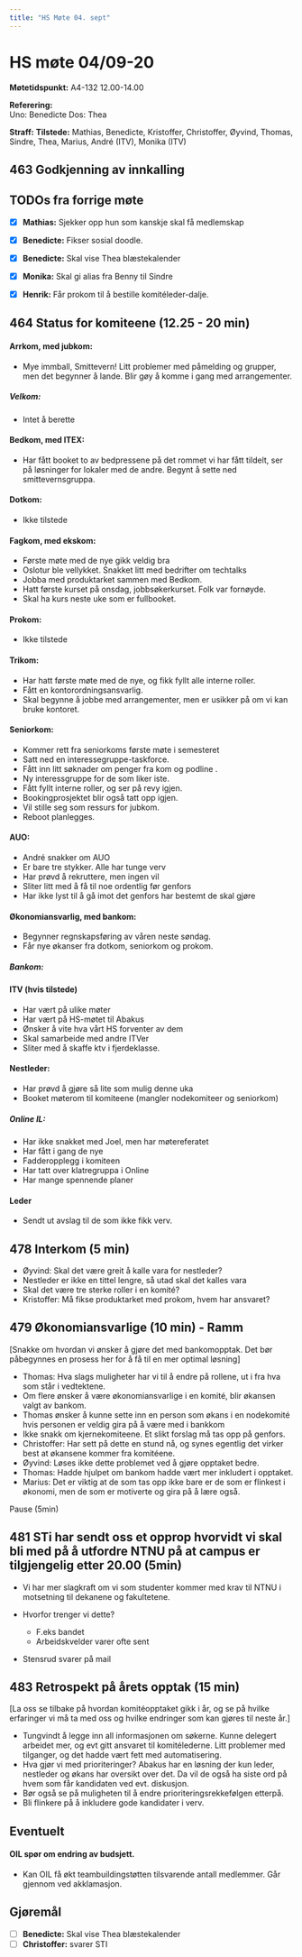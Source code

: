 ```yaml
---
title: "HS Møte 04. sept"
---
```


# HS møte 04/09-20

**Møtetidspunkt:** A4-132 12.00-14.00

**Referering:**  
Uno: Benedicte
Dos: Thea

**Straff:** 
**Tilstede:**   Mathias, Benedicte, Kristoffer, Christoffer, Øyvind, Thomas, Sindre, Thea, Marius, André (ITV), Monika (ITV)

## 463 Godkjenning av innkalling



## TODOs fra forrige møte
- [x] **Mathias:** Sjekker opp hun som kanskje skal få medlemskap
- [x] **Benedicte:** Fikser sosial doodle.
- [x] **Benedicte:** Skal vise Thea blæstekalender
- [x] **Monika:** Skal gi alias fra Benny til Sindre
- [x] **Henrik:** Får prokom til å bestille komitéleder-dalje.



## 464 Status for komiteene (12.25 - 20 min)

#### Arrkom, med jubkom: 
- Mye immball, Smittevern! Litt problemer med påmelding og grupper, men det begynner å lande. Blir gøy å komme i gang med arrangementer.

##### Velkom: 
- Intet å berette

#### Bedkom, med ITEX:
- Har fått booket to av bedpressene på det rommet vi har fått tildelt, ser på løsninger for lokaler med de andre. Begynt å sette ned smittevernsgruppa.

#### Dotkom:
- Ikke tilstede

#### Fagkom, med ekskom:
- Første møte med de nye gikk veldig bra
- Oslotur ble vellykket. Snakket litt med bedrifter om techtalks
- Jobba med produktarket sammen med Bedkom.
- Hatt første kurset på onsdag, jobbsøkerkurset. Folk var fornøyde.
- Skal ha kurs neste uke som er fullbooket.



#### Prokom: 
- Ikke tilstede


#### Trikom:
- Har hatt første møte med de nye, og fikk fyllt alle interne roller.
- Fått en kontorordningsansvarlig.
- Skal begynne å jobbe med arrangementer, men er usikker på om vi kan bruke kontoret.

#### Seniorkom:
- Kommer rett fra seniorkoms første møte i semesteret
- Satt ned en interessegruppe-taskforce.
- Fått inn litt søknader om penger fra kom og podline .
- Ny interessgruppe for de som liker iste.
- Fått fyllt interne roller, og ser på revy igjen.
- Bookingprosjektet blir også tatt opp igjen.
- Vil stille seg som ressurs for jubkom.
- Reboot planlegges.

#### AUO:
- André snakker om AUO
- Er bare tre stykker. Alle har tunge verv
- Har prøvd å rekruttere, men ingen vil
- Sliter litt med å få til noe ordentlig før genfors
- Har ikke lyst til å gå imot det genfors har bestemt de skal gjøre


#### Økonomiansvarlig, med bankom:
- Begynner regnskapsføring av våren neste søndag.
- Får nye økanser fra dotkom, seniorkom og prokom.

##### Bankom:

#### ITV (hvis tilstede)
- Har vært på ulike møter
- Har vært på HS-møtet til Abakus
- Ønsker å vite hva vårt HS forventer av dem
- Skal samarbeide med andre ITVer
- Sliter med å skaffe ktv i fjerdeklasse.

#### Nestleder:
- Har prøvd å gjøre så lite som mulig denne uka
- Booket møterom til komiteene (mangler nodekomiteer og seniorkom)

##### Online IL:
- Har ikke snakket med Joel, men har møtereferatet
- Har fått i gang de nye
- Fadderopplegg i komiteen
- Har tatt over klatregruppa i Online
- Har mange spennende planer

#### Leder
- Sendt ut avslag til de som ikke fikk verv.


## 478 Interkom (5 min)
- Øyvind: Skal det være greit å kalle vara for nestleder?
- Nestleder er ikke en tittel lengre, så utad skal det kalles vara
- Skal det være tre sterke roller i en komité?
- Kristoffer: Må fikse produktarket med prokom, hvem har ansvaret?

## 479 Økonomiansvarlige (10 min) - Ramm
[Snakke om hvordan vi ønsker å gjøre det med bankomopptak. Det bør påbegynnes en prosess her for å få til en mer optimal løsning]

- Thomas: Hva slags muligheter har vi til å endre på rollene, ut i fra hva som står i vedtektene.
- Om flere ønsker å være økonomiansvarlige i en komité, blir økansen valgt av bankom.
- Thomas ønsker å kunne sette inn en person som økans i en nodekomité hvis personen er veldig gira på å være med i bankkom
- Ikke snakk om kjernekomiteene. Et slikt forslag må tas opp på genfors.
- Christoffer: Har sett på dette en stund nå, og synes egentlig det virker best at økansene kommer fra komitéene.
- Øyvind: Løses ikke dette problemet ved å gjøre opptaket bedre.
- Thomas: Hadde hjulpet om bankom hadde vært mer inkludert i opptaket.
- Marius: Det er viktig at de som tas opp ikke bare er de som er flinkest i økonomi, men de som er motiverte og gira på å lære også.

Pause (5min)

## 481 STi har sendt oss et opprop hvorvidt vi skal bli med på å utfordre NTNU på at campus er tilgjengelig etter 20.00 (5min)
- Vi har mer slagkraft om vi som studenter kommer med krav til NTNU i motsetning til dekanene og fakultetene.
- Hvorfor trenger vi dette?
    - F.eks bandet
    - Arbeidskvelder varer ofte sent

- Stensrud svarer på mail


## 483 Retrospekt på årets opptak (15 min)
[La oss se tilbake på hvordan komitéopptaket gikk i år, og se på hvilke erfaringer vi må ta med oss og hvilke endringer som kan gjøres til neste år.]
- Tungvindt å legge inn all informasjonen om søkerne. Kunne delegert arbeidet mer, og evt gitt ansvaret til komitélederne. Litt problemer med tilganger, og det hadde vært fett med automatisering.
- Hva gjør vi med prioriteringer? Abakus har en løsning der kun leder, nestleder og økans har oversikt over det. Da vil de også ha siste ord på hvem som får kandidaten ved evt. diskusjon.
- Bør også se på muligheten til å endre prioriteringsrekkefølgen etterpå.
- Bli flinkere på å inkludere gode kandidater i verv.


## Eventuelt
#### OIL spør om endring av budsjett.
- Kan OIL få økt teambuildingstøtten tilsvarende antall medlemmer. Går gjennom ved akklamasjon.

## Gjøremål
- [ ] **Benedicte:** Skal vise Thea blæstekalender
- [ ] **Christoffer:** svarer STI
